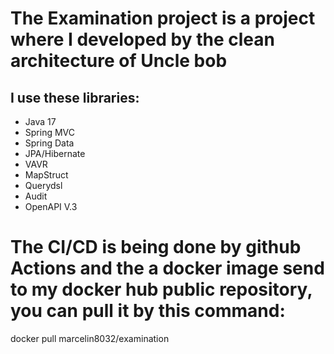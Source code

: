 # The Examination project is a project where I developed by the clean architecture of Uncle bob
## I use these libraries:

- Java 17
- Spring MVC
- Spring Data
- JPA/Hibernate
- VAVR
- MapStruct
- Querydsl
- Audit
- OpenAPI V.3

# The CI/CD is being done by github Actions and the a docker image send to my docker hub public repository, you can pull it by this command: 
docker pull marcelin8032/examination
